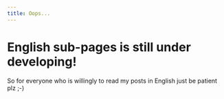 ```yaml
---
title: Oops...
---
```


# English sub-pages is still under developing!

So for everyone who is willingly to read my posts in English just be patient plz ;-)